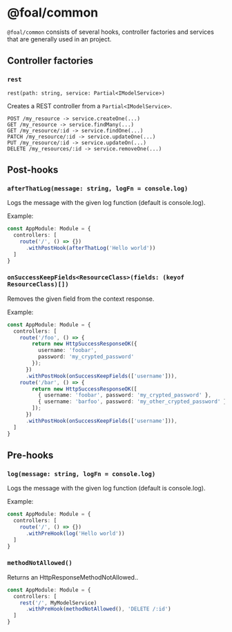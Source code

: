 # @foal/common

`@foal/common` consists of several hooks, controller factories and services that are generally used in an project.

## Controller factories

### `rest`

`rest(path: string, service: Partial<IModelService>)`

Creates a REST controller from a `Partial<IModelService>`.

```
POST /my_resource -> service.createOne(...)
GET /my_resource -> service.findMany(...)
GET /my_resource/:id -> service.findOne(...)
PATCH /my_resource/:id -> service.updateOne(...)
PUT /my_resource/:id -> service.updateOn(...)
DELETE /my_resources/:id -> service.removeOne(...)
```

## Post-hooks

### `afterThatLog(message: string, logFn = console.log)`

Logs the message with the given log function (default is console.log).

Example:
```typescript
const AppModule: Module = {
  controllers: [
    route('/', () => {})
      .withPostHook(afterThatLog('Hello world'))
  ]
}
```

### `onSuccessKeepFields<ResourceClass>(fields: (keyof ResourceClass)[])`

Removes the given field from the context response.

Example:
```typescript
const AppModule: Module = {
  controllers: [
    route('/foo', () => {
        return new HttpSuccessResponseOK({
          username: 'foobar',
          password: 'my_crypted_password'
        });
      })
      .withPostHook(onSuccessKeepFields(['username'])),
    route('/bar', () => {
        return new HttpSuccessResponseOK([
          { username: 'foobar', password: 'my_crypted_password' },
          { username: 'barfoo', password: 'my_other_crypted_password' }
        ]);
      })
      .withPostHook(onSuccessKeepFields(['username'])),
  ]
}
```

## Pre-hooks

### `log(message: string, logFn = console.log)`

Logs the message with the given log function (default is console.log).

Example:
```typescript
const AppModule: Module = {
  controllers: [
    route('/', () => {})
      .withPreHook(log('Hello world'))
  ]
}
```

### `methodNotAllowed()`

Returns an HttpResponseMethodNotAllowed..

```typescript
const AppModule: Module = {
  controllers: [
    rest('/', MyModelService)
      .withPreHook(methodNotAllowed(), 'DELETE /:id')
  ]
}
```